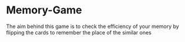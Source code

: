 # Memory-Game
The aim behind this game is to check the efficiency of your memory by flipping the cards to remember the place of the similar ones
